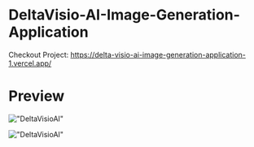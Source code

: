 # DeltaVisio-AI-Image-Generation-Application

Checkout Project: 
https://delta-visio-ai-image-generation-application-1.vercel.app/

# Preview

!["DeltaVisioAI"](server/src/assets/1.png)

!["DeltaVisioAI"](server/src/assets/2.png)
